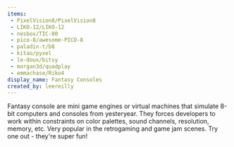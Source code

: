 ```yaml
---
items:
 - PixelVision8/PixelVision8
 - LIKO-12/LIKO-12
 - nesbox/TIC-80
 - pico-8/awesome-PICO-8
 - paladin-t/b8
 - kitao/pyxel
 - le-doux/bitsy
 - morgan3d/quadplay
 - emmachase/Riko4
display_name: Fantasy Consoles
created_by: leereilly
---
```

Fantasy console are mini game engines or virtual machines that simulate 8-bit computers and consoles from yesteryear. They forces developers to work within constraints on color palettes, sound channels, resolution, memory, etc. Very popular in the retrogaming and game jam scenes. Try one out - they're super fun!
